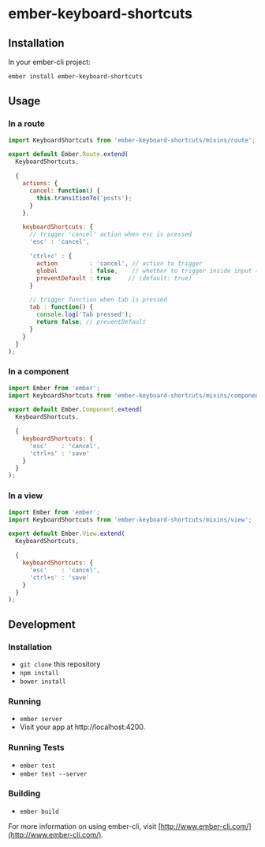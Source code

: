 # ember-keyboard-shortcuts

## Installation

In your ember-cli project:

```bash
ember install ember-keyboard-shortcuts
```

## Usage

### In a route

```javascript
import KeyboardShortcuts from 'ember-keyboard-shortcuts/mixins/route';

export default Ember.Route.extend(
  KeyboardShortcuts,

  {
    actions: {
      cancel: function() {
        this.transitionTo('posts');
      }
    },

    keyboardShortcuts: {
      // trigger 'cancel' action when esc is pressed
      'esc' : 'cancel',

      'ctrl+c' : {
        action         : 'cancel', // action to trigger
        global         : false,    // whether to trigger inside input (default: true)  
        preventDefault : true     // (default: true)
      }

      // trigger function when tab is pressed
      tab : function() {
        console.log('Tab pressed');
        return false; // preventDefault
      }
    }
  }
);
```

### In a component
```javascript
import Ember from 'ember';
import KeyboardShortcuts from 'ember-keyboard-shortcuts/mixins/component';

export default Ember.Component.extend(
  KeyboardShortcuts,

  {
    keyboardShortcuts: {
      'esc'    : 'cancel',
      'ctrl+s' : 'save'
    }
  }
);
```


### In a view
```javascript
import Ember from 'ember';
import KeyboardShortcuts from 'ember-keyboard-shortcuts/mixins/view';

export default Ember.View.extend(
  KeyboardShortcuts,

  {
    keyboardShortcuts: {
      'esc'    : 'cancel',
      'ctrl+s' : 'save'
    }
  }
);
```

## Development

### Installation

* `git clone` this repository
* `npm install`
* `bower install`

### Running

* `ember server`
* Visit your app at http://localhost:4200.

### Running Tests

* `ember test`
* `ember test --server`

### Building

* `ember build`

For more information on using ember-cli, visit [http://www.ember-cli.com/](http://www.ember-cli.com/).
